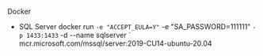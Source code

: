 
Docker 
- SQL Server
docker run `
	-e "ACCEPT_EULA=Y" `
	-e "SA_PASSWORD=111111" `
	-p 1433:1433 `
	-d --name sqlserver `
	mcr.microsoft.com/mssql/server:2019-CU14-ubuntu-20.04
